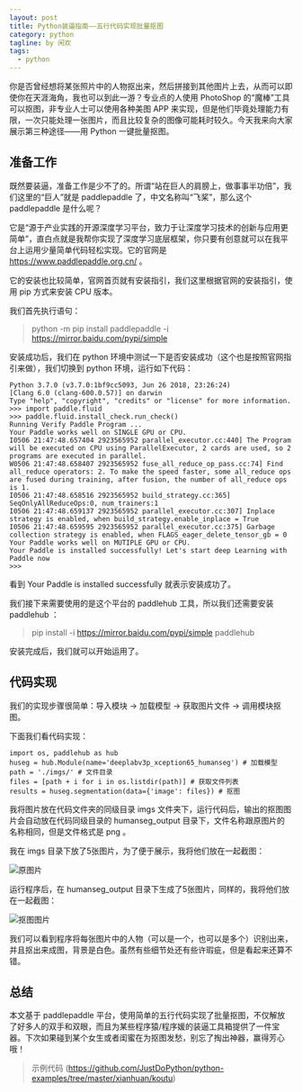 ```yaml
---
layout: post
title: Python装逼指南——五行代码实现批量抠图
category: python
tagline: by 闲欢
tags: 
  - python
---
```


你是否曾经想将某张照片中的人物抠出来，然后拼接到其他图片上去，从而可以即使你在天涯海角，我也可以到此一游？专业点的人使用 PhotoShop 的“魔棒”工具可以抠图，非专业人士可以使用各种美图 APP 来实现，但是他们毕竟处理能力有限，一次只能处理一张图片，而且比较复杂的图像可能耗时较久。今天我来向大家展示第三种途径——用 Python 一键批量抠图。

<!--more-->


## 准备工作

既然要装逼，准备工作是少不了的。所谓“站在巨人的肩膀上，做事事半功倍”，我们这里的“巨人”就是 paddlepaddle 了，中文名称叫“飞桨”，那么这个 paddlepaddle 是什么呢？

它是“源于产业实践的开源深度学习平台，致力于让深度学习技术的创新与应用更简单”，直白点就是我帮你实现了深度学习底层框架，你只要有创意就可以在我平台上运用少量简单代码轻松实现。它的官网是 https://www.paddlepaddle.org.cn/ 。

它的安装也比较简单，官网首页就有安装指引，我们这里根据官网的安装指引，使用 pip 方式来安装 CPU 版本。

我们首先执行语句：

> python -m pip install paddlepaddle -i https://mirror.baidu.com/pypi/simple

安装成功后，我们在 python 环境中测试一下是否安装成功（这个也是按照官网指引来做），我们切换到 python 环境，运行如下代码：

```
Python 3.7.0 (v3.7.0:1bf9cc5093, Jun 26 2018, 23:26:24) 
[Clang 6.0 (clang-600.0.57)] on darwin
Type "help", "copyright", "credits" or "license" for more information.
>>> import paddle.fluid
>>> paddle.fluid.install_check.run_check()
Running Verify Paddle Program ... 
Your Paddle works well on SINGLE GPU or CPU.
I0506 21:47:48.657404 2923565952 parallel_executor.cc:440] The Program will be executed on CPU using ParallelExecutor, 2 cards are used, so 2 programs are executed in parallel.
W0506 21:47:48.658407 2923565952 fuse_all_reduce_op_pass.cc:74] Find all_reduce operators: 2. To make the speed faster, some all_reduce ops are fused during training, after fusion, the number of all_reduce ops is 1.
I0506 21:47:48.658516 2923565952 build_strategy.cc:365] SeqOnlyAllReduceOps:0, num_trainers:1
I0506 21:47:48.659137 2923565952 parallel_executor.cc:307] Inplace strategy is enabled, when build_strategy.enable_inplace = True
I0506 21:47:48.659595 2923565952 parallel_executor.cc:375] Garbage collection strategy is enabled, when FLAGS_eager_delete_tensor_gb = 0
Your Paddle works well on MUTIPLE GPU or CPU.
Your Paddle is installed successfully! Let's start deep Learning with Paddle now
>>> 

```

看到 Your Paddle is installed successfully 就表示安装成功了。

我们接下来需要使用的是这个平台的 paddlehub 工具，所以我们还需要安装 paddlehub ：

> pip install -i https://mirror.baidu.com/pypi/simple paddlehub

安装完成后，我们就可以开始运用了。


## 代码实现

我们的实现步骤很简单：导入模块 -> 加载模型 -> 获取图片文件 -> 调用模块抠图。

下面我们看代码实现：

```
import os, paddlehub as hub
huseg = hub.Module(name='deeplabv3p_xception65_humanseg') # 加载模型
path = './imgs/' # 文件目录
files = [path + i for i in os.listdir(path)] # 获取文件列表
results = huseg.segmentation(data={'image': files}) # 抠图
```

我将图片放在代码文件夹的同级目录 imgs 文件夹下，运行代码后，输出的抠图图片会自动放在代码同级目录的 humanseg_output 目录下，文件名称跟原图片的名称相同，但是文件格式是 png 。

我在 imgs 目录下放了5张图片，为了便于展示，我将他们放在一起截图：

![原图片](http://www.justdopython.com/assets/images/2020/05/koutu/pre.png)

运行程序后，在 humanseg_output 目录下生成了5张图片，同样的，我将他们放在一起截图：

![抠图图片](http://www.justdopython.com/assets/images/2020/05/koutu/after.png)

我们可以看到程序将每张图片中的人物（可以是一个，也可以是多个）识别出来，并且抠出来成图，背景是白色。虽然有些细节处还有些许瑕疵，但是看起来还算不错。


## 总结

本文基于 paddlepaddle 平台，使用简单的五行代码实现了批量抠图，不仅解放了好多人的双手和双眼，而且为某些程序猿/程序媛的装逼工具箱提供了一件宝器。下次如果碰到某个女生或者闺蜜在为抠图发愁，别忘了掏出神器，赢得芳心哦！


> 示例代码 (https://github.com/JustDoPython/python-examples/tree/master/xianhuan/koutu)